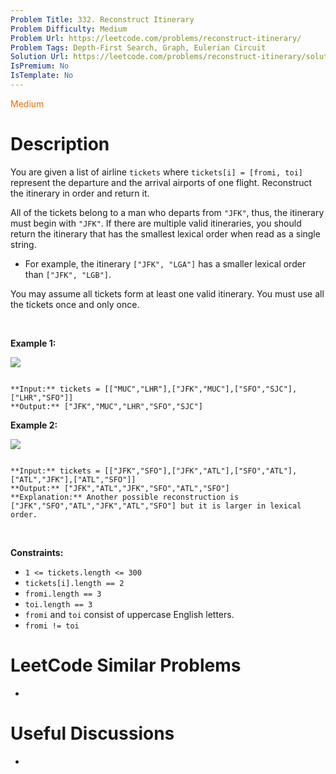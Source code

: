 ```yaml
---
Problem Title: 332. Reconstruct Itinerary
Problem Difficulty: Medium
Problem Url: https://leetcode.com/problems/reconstruct-itinerary/
Problem Tags: Depth-First Search, Graph, Eulerian Circuit
Solution Url: https://leetcode.com/problems/reconstruct-itinerary/solution/
IsPremium: No
IsTemplate: No
---
```


<span style="color: rgb(239, 108, 0);">Medium</span>

# Description

You are given a list of airline `tickets` where `tickets[i] = [fromi, toi]` represent the departure and the arrival airports of one flight. Reconstruct the itinerary in order and return it.


All of the tickets belong to a man who departs from `"JFK"`, thus, the itinerary must begin with `"JFK"`. If there are multiple valid itineraries, you should return the itinerary that has the smallest lexical order when read as a single string.


* For example, the itinerary `["JFK", "LGA"]` has a smaller lexical order than `["JFK", "LGB"]`.


You may assume all tickets form at least one valid itinerary. You must use all the tickets once and only once.


 


**Example 1:**


![](https://assets.leetcode.com/uploads/2021/03/14/itinerary1-graph.jpg)

```

**Input:** tickets = [["MUC","LHR"],["JFK","MUC"],["SFO","SJC"],["LHR","SFO"]]
**Output:** ["JFK","MUC","LHR","SFO","SJC"]

```

**Example 2:**


![](https://assets.leetcode.com/uploads/2021/03/14/itinerary2-graph.jpg)

```

**Input:** tickets = [["JFK","SFO"],["JFK","ATL"],["SFO","ATL"],["ATL","JFK"],["ATL","SFO"]]
**Output:** ["JFK","ATL","JFK","SFO","ATL","SFO"]
**Explanation:** Another possible reconstruction is ["JFK","SFO","ATL","JFK","ATL","SFO"] but it is larger in lexical order.

```

 


**Constraints:**


* `1 <= tickets.length <= 300`
* `tickets[i].length == 2`
* `fromi.length == 3`
* `toi.length == 3`
* `fromi` and `toi` consist of uppercase English letters.
* `fromi != toi`




# LeetCode Similar Problems

- []()

# Useful Discussions

- []()
